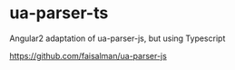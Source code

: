 # ua-parser-ts
Angular2 adaptation of ua-parser-js, but using Typescript

https://github.com/faisalman/ua-parser-js
